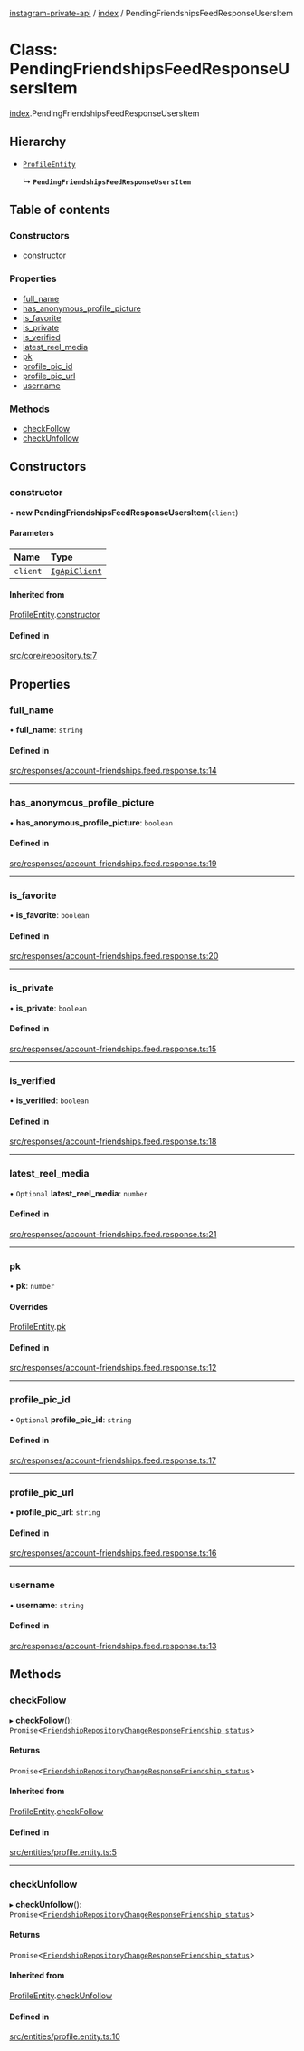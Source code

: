 [instagram-private-api](../../README.md) / [index](../../modules/index.md) / PendingFriendshipsFeedResponseUsersItem

# Class: PendingFriendshipsFeedResponseUsersItem

[index](../../modules/index.md).PendingFriendshipsFeedResponseUsersItem

## Hierarchy

- [`ProfileEntity`](ProfileEntity.md)

  ↳ **`PendingFriendshipsFeedResponseUsersItem`**

## Table of contents

### Constructors

- [constructor](PendingFriendshipsFeedResponseUsersItem.md#constructor)

### Properties

- [full\_name](PendingFriendshipsFeedResponseUsersItem.md#full_name)
- [has\_anonymous\_profile\_picture](PendingFriendshipsFeedResponseUsersItem.md#has_anonymous_profile_picture)
- [is\_favorite](PendingFriendshipsFeedResponseUsersItem.md#is_favorite)
- [is\_private](PendingFriendshipsFeedResponseUsersItem.md#is_private)
- [is\_verified](PendingFriendshipsFeedResponseUsersItem.md#is_verified)
- [latest\_reel\_media](PendingFriendshipsFeedResponseUsersItem.md#latest_reel_media)
- [pk](PendingFriendshipsFeedResponseUsersItem.md#pk)
- [profile\_pic\_id](PendingFriendshipsFeedResponseUsersItem.md#profile_pic_id)
- [profile\_pic\_url](PendingFriendshipsFeedResponseUsersItem.md#profile_pic_url)
- [username](PendingFriendshipsFeedResponseUsersItem.md#username)

### Methods

- [checkFollow](PendingFriendshipsFeedResponseUsersItem.md#checkfollow)
- [checkUnfollow](PendingFriendshipsFeedResponseUsersItem.md#checkunfollow)

## Constructors

### constructor

• **new PendingFriendshipsFeedResponseUsersItem**(`client`)

#### Parameters

| Name | Type |
| :------ | :------ |
| `client` | [`IgApiClient`](IgApiClient.md) |

#### Inherited from

[ProfileEntity](ProfileEntity.md).[constructor](ProfileEntity.md#constructor)

#### Defined in

[src/core/repository.ts:7](https://github.com/Nerixyz/instagram-private-api/blob/0e0721c/src/core/repository.ts#L7)

## Properties

### full\_name

• **full\_name**: `string`

#### Defined in

[src/responses/account-friendships.feed.response.ts:14](https://github.com/Nerixyz/instagram-private-api/blob/0e0721c/src/responses/account-friendships.feed.response.ts#L14)

___

### has\_anonymous\_profile\_picture

• **has\_anonymous\_profile\_picture**: `boolean`

#### Defined in

[src/responses/account-friendships.feed.response.ts:19](https://github.com/Nerixyz/instagram-private-api/blob/0e0721c/src/responses/account-friendships.feed.response.ts#L19)

___

### is\_favorite

• **is\_favorite**: `boolean`

#### Defined in

[src/responses/account-friendships.feed.response.ts:20](https://github.com/Nerixyz/instagram-private-api/blob/0e0721c/src/responses/account-friendships.feed.response.ts#L20)

___

### is\_private

• **is\_private**: `boolean`

#### Defined in

[src/responses/account-friendships.feed.response.ts:15](https://github.com/Nerixyz/instagram-private-api/blob/0e0721c/src/responses/account-friendships.feed.response.ts#L15)

___

### is\_verified

• **is\_verified**: `boolean`

#### Defined in

[src/responses/account-friendships.feed.response.ts:18](https://github.com/Nerixyz/instagram-private-api/blob/0e0721c/src/responses/account-friendships.feed.response.ts#L18)

___

### latest\_reel\_media

• `Optional` **latest\_reel\_media**: `number`

#### Defined in

[src/responses/account-friendships.feed.response.ts:21](https://github.com/Nerixyz/instagram-private-api/blob/0e0721c/src/responses/account-friendships.feed.response.ts#L21)

___

### pk

• **pk**: `number`

#### Overrides

[ProfileEntity](ProfileEntity.md).[pk](ProfileEntity.md#pk)

#### Defined in

[src/responses/account-friendships.feed.response.ts:12](https://github.com/Nerixyz/instagram-private-api/blob/0e0721c/src/responses/account-friendships.feed.response.ts#L12)

___

### profile\_pic\_id

• `Optional` **profile\_pic\_id**: `string`

#### Defined in

[src/responses/account-friendships.feed.response.ts:17](https://github.com/Nerixyz/instagram-private-api/blob/0e0721c/src/responses/account-friendships.feed.response.ts#L17)

___

### profile\_pic\_url

• **profile\_pic\_url**: `string`

#### Defined in

[src/responses/account-friendships.feed.response.ts:16](https://github.com/Nerixyz/instagram-private-api/blob/0e0721c/src/responses/account-friendships.feed.response.ts#L16)

___

### username

• **username**: `string`

#### Defined in

[src/responses/account-friendships.feed.response.ts:13](https://github.com/Nerixyz/instagram-private-api/blob/0e0721c/src/responses/account-friendships.feed.response.ts#L13)

## Methods

### checkFollow

▸ **checkFollow**(): `Promise`<[`FriendshipRepositoryChangeResponseFriendship_status`](../../interfaces/index/FriendshipRepositoryChangeResponseFriendship_status.md)\>

#### Returns

`Promise`<[`FriendshipRepositoryChangeResponseFriendship_status`](../../interfaces/index/FriendshipRepositoryChangeResponseFriendship_status.md)\>

#### Inherited from

[ProfileEntity](ProfileEntity.md).[checkFollow](ProfileEntity.md#checkfollow)

#### Defined in

[src/entities/profile.entity.ts:5](https://github.com/Nerixyz/instagram-private-api/blob/0e0721c/src/entities/profile.entity.ts#L5)

___

### checkUnfollow

▸ **checkUnfollow**(): `Promise`<[`FriendshipRepositoryChangeResponseFriendship_status`](../../interfaces/index/FriendshipRepositoryChangeResponseFriendship_status.md)\>

#### Returns

`Promise`<[`FriendshipRepositoryChangeResponseFriendship_status`](../../interfaces/index/FriendshipRepositoryChangeResponseFriendship_status.md)\>

#### Inherited from

[ProfileEntity](ProfileEntity.md).[checkUnfollow](ProfileEntity.md#checkunfollow)

#### Defined in

[src/entities/profile.entity.ts:10](https://github.com/Nerixyz/instagram-private-api/blob/0e0721c/src/entities/profile.entity.ts#L10)
